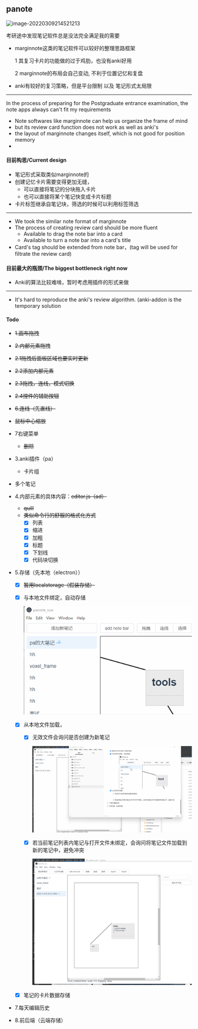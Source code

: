 ## panote

![image-20220309214521213](https://hanbaoaaa.xyz/tuchuang/images/2022/03/09/image-20220309214521213.png)

考研途中发现笔记软件总是没法完全满足我的需要

- marginnote这类的笔记软件可以较好的整理思路框架

  1 其复习卡片的功能做的过于鸡肋，也没有anki好用

  2 marginnote的布局会自己变动, 不利于位置记忆和复盘

- anki有较好的复习策略，但是平台限制 以及 笔记形式太局限

---

In the process of  preparing for the Postgraduate entrance examination, the note apps always can't fit my requirements

-  Note softwares like marginnote can help us  organize the frame of mind
  - but its review card function does not work as well as anki's
  - the layout of marginnote changes itself, which is not good for position memory
- 



#### 目前构思/Current design

- 笔记形式采取类似marginnote的
- 创建记忆卡片需要变得更加无缝，
  - 可以直接将笔记的分块拖入卡片
  - 也可以直接将某个笔记快变成卡片标题
- 卡片标签继承自笔记块，筛选的时候可以利用标签筛选

----

- We took the similar note format of marginnote
- The process of creating review card should be more fluent
  - Available to drag the note bar into a card
  - Available to turn a note bar into a card's title
- Card's tag should be extended from note bar，(tag will be used for filtrate the review card)



#### 目前最大的瓶颈/The biggest bottleneck right now

- Anki的算法比较难啃，暂时考虑用插件的形式来做

---

- It's hard to reproduce the anki's review algorithm. (anki-addon is the temporary solution



#### Todo

- ~~1.画布拖拽~~

- ~~2.内部元素拖拽~~

- ~~2.1拖拽后面板区域也要实时更新~~

- ~~2.2添加内部元素~~

- ~~2.3拖拽，连线，模式切换~~

- ~~2.4控件的辅助按钮~~

- ~~6.连线（先直线）~~

- ~~鼠标中心缩放~~

- 7右键菜单
  - ~~删除~~
  
- 3.anki插件（pa）
  - 卡片组
  
- 多个笔记

- 4.内部元素的具体内容：~~editor.js（ad）~~
  - ~~quill~~
  - ~~类似命令行的舒服的格式化方式~~
    - [x] 列表
    - [x] 缩进
    - [x] 加粗
    - [x] 标题
    - [x] 下划线
    - [x] 代码块切换
  
- 5.存储（先本地（electron））
  - [x] ~~暂用localstorage（假装存储）~~
  
  - [x] 与本地文件绑定，自动存储
  
    ![](./resource/sync_2_file.gif)
  
  - [x] 从本地文件加载，
  
    - [x] 无效文件会询问是否创建为新笔记
  
      ![](./resource/load_invaild_file.gif)
  
    - [x] 若当前笔记列表内笔记与打开文件未绑定，会询问将笔记文件加载到新的笔记中，避免冲突
  
      ![](./resource/conflict_file_bind.gif)
  
  - [x] 笔记的卡片数据存储
  
- 7.每天编辑历史

- 8.前后端（云端存储）

